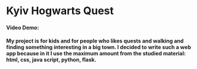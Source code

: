 # Kyiv Hogwarts Quest
#### Video Demo:  <URL HERE>
#### My project is for kids and for people who likes quests and walking and finding something interesting in a big town. I decided to write such a web app because in it I use the maximum amount from the studied material: html, css, java script, python, flask.